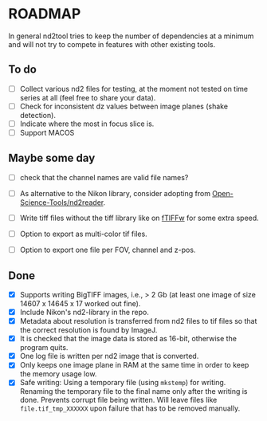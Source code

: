# ROADMAP

In general nd2tool tries to keep the number of dependencies at a
minimum and will not try to compete in features with other existing
tools.

## To do

- [ ] Collect various nd2 files for testing, at the moment not tested
on time series at all (feel free to share your data).
- [ ] Check for inconsistent dz values between image planes (shake detection).
- [ ] Indicate where the most in focus slice is.
- [ ] Support MACOS

## Maybe some day
- [ ] check that the channel names are valid file names?
- [ ] As alternative to the Nikon library, consider adopting from
[Open-Science-Tools/nd2reader](https://github.com/Open-Science-Tools/nd2reader).
- [ ] Write tiff files without the tiff library like on
[fTIFFw](https://github.com/elgw/fTIFFw) for some extra speed.

- [ ] Option to export as multi-color tif files.
- [ ] Option to export one file per FOV, channel and z-pos.

## Done
- [x] Supports writing BigTIFF images, i.e., > 2 Gb (at least one
image of size 14607 x 14645 x 17 worked out fine).
- [x] Include Nikon's nd2-library in the repo.
- [x] Metadata about resolution is transferred from nd2 files to tif
files so that the correct resolution is found by ImageJ.
- [x] It is checked that the image data is stored as 16-bit,
otherwise the program quits.
- [x] One log file is written per nd2 image that is converted.
- [x] Only keeps one image plane in RAM at the same time in order to
keep the memory usage low.
- [x] Safe writing: Using a temporary file (using `mkstemp`) for
writing. Renaming the temporary file to the final name only
after the writing is done. Prevents corrupt file being
written. Will leave files like `file.tif_tmp_XXXXXX` upon
failure that has to be removed manually.
